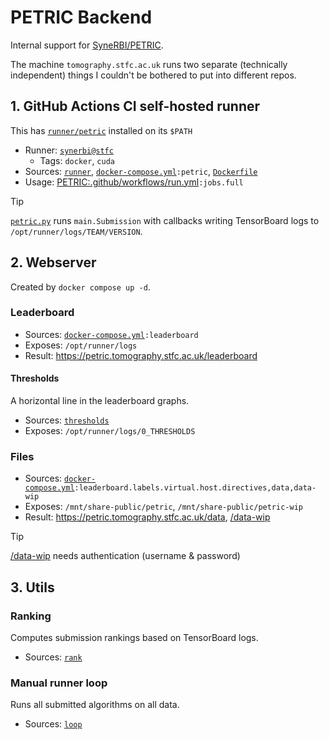 # PETRIC Backend

Internal support for [SyneRBI/PETRIC](https://github.com/SyneRBI/PETRIC).

The machine `tomography.stfc.ac.uk` runs two separate (technically independent) things I couldn't be bothered to put into different repos.

## 1. GitHub Actions CI self-hosted runner

This has [`runner/petric`](./runner/petric) installed on its `$PATH`

- Runner: [`synerbi@stfc`](https://github.com/organizations/SyneRBI/settings/actions/runners/102)
  + Tags: `docker`, `cuda`
- Sources: [`runner`](./runner), [`docker-compose.yml`](./docker-compose.yml)`:petric`, [`Dockerfile`](./Dockerfile)
- Usage: [PETRIC:.github/workflows/run.yml](https://github.com/SyneRBI/PETRIC/blob/main/.github/workflows/run.yml)`:jobs.full`

> [!TIP]
> [`petric.py`](https://github.com/SyneRBI/PETRIC/blob/main/petric.py) runs `main.Submission` with callbacks writing TensorBoard logs to `/opt/runner/logs/TEAM/VERSION`.

## 2. Webserver

Created by `docker compose up -d`.

### Leaderboard

- Sources: [`docker-compose.yml`](./docker-compose.yml)`:leaderboard`
- Exposes: `/opt/runner/logs`
- Result: <https://petric.tomography.stfc.ac.uk/leaderboard>

#### Thresholds

A horizontal line in the leaderboard graphs.

- Sources: [`thresholds`](./thresholds)
- Exposes: `/opt/runner/logs/0_THRESHOLDS`

### Files

- Sources: [`docker-compose.yml`](./docker-compose.yml)`:leaderboard.labels.virtual.host.directives,data,data-wip`
- Exposes: `/mnt/share-public/petric`, `/mnt/share-public/petric-wip`
- Result: <https://petric.tomography.stfc.ac.uk/data>, [/data-wip](https://petric.tomography.stfc.ac.uk/data-wip)

> [!TIP]
> [/data-wip](https://petric.tomography.stfc.ac.uk/data-wip) needs authentication (username & password)

## 3. Utils

### Ranking

Computes submission rankings based on TensorBoard logs.

- Sources: [`rank`](./rank)

### Manual runner loop

Runs all submitted algorithms on all data.

- Sources: [`loop`](./loop)
